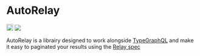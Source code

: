# AutoRelay 
<a href="https://badge.fury.io/js/auto-relay"><img src="https://badge.fury.io/js/auto-relay.svg" alt="npm version" height="18"></a> <a href="https://travis-ci.org/wemaintain/auto-relay.svg"><img src="https://travis-ci.org/wemaintain/auto-relay.svg?branch=master"></a>

AutoRelay is a librairy designed to work alongside [TypeGraphQL](https://typegraphql.ml/) and make it easy to paginated your results using the [Relay spec](https://facebook.github.io/relay/graphql/connections.htm)

